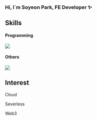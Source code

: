 ###  Hi, I`m Soyeon Park, FE Developer ✨



<h2>Skills</h2>
  <h4>Programming</h4>
<div>
    <a href="https://skillicons.dev">
      <img src="https://skillicons.dev/icons?i=js,html,css,ts,react" />
    </a>
</div>
<div>
      <h4>Others</h4>
  <a href="https://skillicons.dev">
    <img src="https://skillicons.dev/icons?i=figma,photoshop,aws,gcp" />
  </a>
</div>

 <h2>Interest</h2>
  <div>
    <p>Cloud</p>
    <p>Severless</p>
    <p>Web3</p>
  </div>
<!--
**soyalattee/soyalattee** is a ✨ _special_  repository because its `README.md` (this file) appears on your GitHub profile.

Here are some ideas to get you started:

- 🔭 I’m currently working on ...
- 🌱 I’m currently learning ...
- 👯 I’m looking to collaborate on ...
- 🤔 I’m looking for help with ...
- 💬 Ask me about ...
- 📫 How to reach me: ...
- 😄 Pronouns: ...
- ⚡ Fun fact: ...
-->
